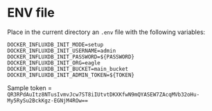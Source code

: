 # ENV file

Place in the current directory an `.env` file with the following variables:

``` 
DOCKER_INFLUXDB_INIT_MODE=setup
DOCKER_INFLUXDB_INIT_USERNAME=admin
DOCKER_INFLUXDB_INIT_PASSWORD=${PASSWORD}
DOCKER_INFLUXDB_INIT_ORG=eagle
DOCKER_INFLUXDB_INIT_BUCKET=main_bucket
DOCKER_INFLUXDB_INIT_ADMIN_TOKEN=${TOKEN}
```

Sample token = `QR3RPdAuItz8NTusIvmvJcw7ST8iIUtvtDKXKfwN9mQYASEW7ZAcqMVb32oHu-My5RySu2BckKgz-EGNjM4ROw==`